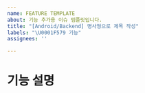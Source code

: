 ```yaml
---
name: FEATURE TEMPLATE
about: 기능 추가용 이슈 템플릿입니다.
title: "[Android/Backend] 명사형으로 제목 작성"
labels: "\U0001F579 기능"
assignees: ''

---
```


# 기능 설명
